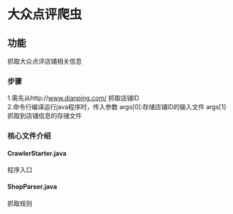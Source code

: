 # 大众点评爬虫
## 功能
抓取大众点评店铺相关信息
### 步骤
1.需先从http://www.dianping.com/ 抓取店铺ID </br>
2.命令行编译运行java程序时，传入参数 args[0]:存储店铺ID的输入文件 args[1]抓取到店铺信息的存储文件
### 核心文件介绍
#### CrawlerStarter.java
程序入口
#### ShopParser.java
抓取规则
